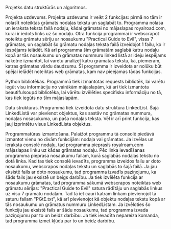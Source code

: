 Projetks datu struktūrās un algoritmos.

Projekta uzdevums. 
Projekta uzdevums ir veikt 2 funkcijas: pirmā no tām ir nolasīt noteiktas grāmats nodaļas tekstu un saglabāt to. Programma nolasa un ieraksta teksta failā nodaļu, kādai grāmatai no mājaslapas royalroad.com, kurai ir iedots links uz šo nodaļu. Otra funkcija programmai ir webscrapot noteiktu grāmatu sēriju ar nosaukumu "Practical Guide to Evil", visas 7 grāmatas, un saglabāt šo grāmatu nodaļas teksta failā izveidojot 1 failu, ko ir iespējams ielādēt. Kā arī programma šīm grāmatām saglabā katru nodaļu kopā ar tās nosaukumu un grāmatas nummuru linked listā ar ideju iespējams nākotnē izmantot, lai varētu analizēt katru grāmatas tekstu, kā, piemēram, katras grāmatas vārdu daudzumu.
Šī programma ir izveidota ar nolūku būt spējai ielādēt noteiktas web grāmatas, kam nav pieejamas tādas funkcijas.

Python bibliotēkas. 
Programmā tiek izmantotas requests bibliotēk, lai varētu iegūt visu informāciju no vairākām mājaslapām, kā arī tiek izmantota beautifulsoup4 bibliotēka, lai vārētu izvēlēties specifisku informāciju no tā, kas tiek iegūts no šīm mājaslapām.

Datu struktūras. 
Programmā tiek izveidota datu struktūra LinkedList. Šajā LinkedListā var pievienot objektus, kas sastāv no grāmatas nummura, nodaļas nosasukuma, un paša nodaļas teksta. Vēl ir arī print funkcija, kas ļauj izprintētu visus LinkedLista objektus.

Programmatūras izmantošana. 
Palaižot programmu tā consolē piedāvā izmantot vienu no divām funkcijām: nodaļa vai grāmatas. Ja izvēlas un ieraksta consolē nodaļu, tad programma pieprasīs royalroam.com mājaslapas linku uz kādas grāmatas nodaļu. Pēc linka ievadīšanas programma pieprasa nosaukumu failam, kurā saglabās nodaļas tekstu no dotā linka. Kad tas tiek consolē ievadīts, programma izveidos failu ar doto nosaukumu, webscrapos nodaļas tekstu un saglabās to šajā failā. Ja jau eksistē fails ar doto nosaukumu, tad programma izvadīs paziņojumu, ka šāds fails jau eksistē un beigs darbību.
Ja tiek izvēlēta funkcija ar nosaukumu grāmatas, tad programma sākumā webscrapos noteiktas web grāmatu sērijas: "Practical Guide to Evil" satura rādītāju un saglabās linkus uz visu 7 grāmatu nodaļām. Tad tā iet cauri katram linkam pievienojot tā saturu failam "PGtE.txt", kā arī pievienojot kā objektu nodaļas tekstu kopā ar tās nosaukumu un grāmatus nummuru LinkedListam. Ja izvēloties šo funkciju jau eksistē fails ar šādu nosaukumu, tad programma izvada paziņojumu par to un beidz darbību.
Ja tiek ievadīta nepareiza komanda, tad programma izmet kļūdu par to un beidz darbību.